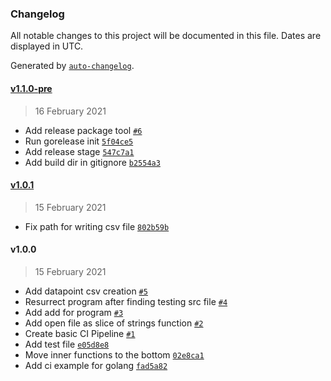 ### Changelog

All notable changes to this project will be documented in this file. Dates are displayed in UTC.

Generated by [`auto-changelog`](https://github.com/CookPete/auto-changelog).

#### [v1.1.0-pre](https://gitlab.com/alenrig/converter/compare/v1.0.1...v1.1.0-pre)

> 16 February 2021

- Add release package tool [`#6`](https://gitlab.com/alenrig/converter/merge_requests/6)
- Run gorelease init [`5f04ce5`](https://gitlab.com/alenrig/converter/commit/5f04ce5cddc79e840511d4c9ec17203debd796ae)
- Add release stage [`547c7a1`](https://gitlab.com/alenrig/converter/commit/547c7a121b8bd7e8d352cb8421536ef849c06a0f)
- Add build dir in gitignore [`b2554a3`](https://gitlab.com/alenrig/converter/commit/b2554a39a7c0ffa56efe93f21e3cd10adc115082)

#### [v1.0.1](https://gitlab.com/alenrig/converter/compare/v1.0.0...v1.0.1)

> 15 February 2021

- Fix path for writing csv file [`802b59b`](https://gitlab.com/alenrig/converter/commit/802b59b0aba97477390ea70a193e65c77abbda8a)

#### v1.0.0

> 15 February 2021

- Add datapoint csv creation [`#5`](https://gitlab.com/alenrig/converter/merge_requests/5)
- Resurrect program after finding testing src file [`#4`](https://gitlab.com/alenrig/converter/merge_requests/4)
- Add add for program [`#3`](https://gitlab.com/alenrig/converter/merge_requests/3)
- Add open file as slice of strings function [`#2`](https://gitlab.com/alenrig/converter/merge_requests/2)
- Create basic CI Pipeline [`#1`](https://gitlab.com/alenrig/converter/merge_requests/1)
- Add test file [`e05d8e8`](https://gitlab.com/alenrig/converter/commit/e05d8e8a389bf090b260dc606b506fa56d6a382c)
- Move inner functions to the bottom [`02e8ca1`](https://gitlab.com/alenrig/converter/commit/02e8ca15b00ab84c10cd6e49c96f83e3a63a1287)
- Add ci example for golang [`fad5a82`](https://gitlab.com/alenrig/converter/commit/fad5a829b1b7e080dff9999d04beb2e6c59cdf1f)
